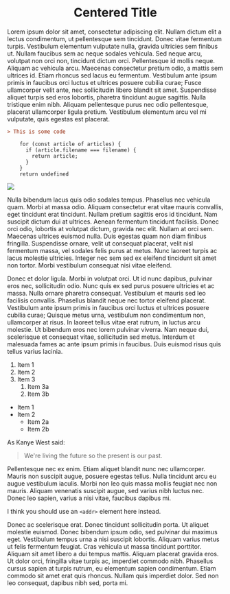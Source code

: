 <meta title="Test post" description="Markdown file test">

# <div style="display:block;text-align:center;">Centered Title</div>

Lorem ipsum dolor sit amet, consectetur adipiscing elit. Nullam dictum elit a lectus condimentum, ut pellentesque sem tincidunt. Donec vitae fermentum turpis. Vestibulum elementum vulputate nulla, gravida ultricies sem finibus ut. Nullam faucibus sem ac neque sodales vehicula. Sed neque arcu, volutpat non orci non, tincidunt dictum orci. Pellentesque id mollis neque. Aliquam ac vehicula arcu. Maecenas consectetur pretium odio, a mattis sem ultrices id. Etiam rhoncus sed lacus eu fermentum. Vestibulum ante ipsum primis in faucibus orci luctus et ultrices posuere cubilia curae; Fusce ullamcorper velit ante, nec sollicitudin libero blandit sit amet. Suspendisse aliquet turpis sed eros lobortis, pharetra tincidunt augue sagittis. Nulla tristique enim nibh. Aliquam pellentesque purus nec odio pellentesque, placerat ullamcorper ligula pretium. Vestibulum elementum arcu vel mi vulputate, quis egestas est placerat.

```ini
> This is some code
```

```
    for (const article of articles) {
      if (article.filename === filename) {
        return article;
      }
    }
    return undefined
```

<img src="https://res.cloudinary.com/matonoha/image/upload/v1615978825/code3_e0za5q.png">

Nulla bibendum lacus quis odio sodales tempus. Phasellus nec vehicula quam. Morbi at massa odio. Aliquam consectetur erat vitae mauris convallis, eget tincidunt erat tincidunt. Nullam pretium sagittis eros id tincidunt. Nam suscipit dictum dui at ultrices. Aenean fermentum tincidunt facilisis. Donec orci odio, lobortis at volutpat dictum, gravida nec elit. Nullam at orci sem. Maecenas ultrices euismod nulla. Duis egestas quam non diam finibus fringilla. Suspendisse ornare, velit ut consequat placerat, velit nisl fermentum massa, vel sodales felis purus at metus. Nunc laoreet turpis ac lacus molestie ultricies. Integer nec sem sed ex eleifend tincidunt sit amet non tortor. Morbi vestibulum consequat nisi vitae eleifend.

Donec et dolor ligula. Morbi in volutpat orci. Ut id nunc dapibus, pulvinar eros nec, sollicitudin odio. Nunc quis ex sed purus posuere ultricies et ac massa. Nulla ornare pharetra consequat. Vestibulum et mauris sed leo facilisis convallis. Phasellus blandit neque nec tortor eleifend placerat. Vestibulum ante ipsum primis in faucibus orci luctus et ultrices posuere cubilia curae; Quisque metus urna, vestibulum non condimentum non, ullamcorper at risus. In laoreet tellus vitae erat rutrum, in luctus arcu molestie. Ut bibendum eros nec lorem pulvinar viverra. Nam neque dui, scelerisque et consequat vitae, sollicitudin sed metus. Interdum et malesuada fames ac ante ipsum primis in faucibus. Duis euismod risus quis tellus varius lacinia.

<script src="https://gist.github.com/westc/afac9258389fdfd2fdaf134ffaa0e923.js#L10"></script>

1. Item 1
1. Item 2
1. Item 3
   1. Item 3a
   1. Item 3b

* Item 1
* Item 2
  * Item 2a
  * Item 2b

As Kanye West said:

> We're living the future so
> the present is our past.

Pellentesque nec ex enim. Etiam aliquet blandit nunc nec ullamcorper. Mauris non suscipit augue, posuere egestas tellus. Nulla tincidunt arcu eu augue vestibulum iaculis. Morbi non leo quis massa mollis feugiat nec non mauris. Aliquam venenatis suscipit augue, sed varius nibh luctus nec. Donec leo sapien, varius a nisi vitae, faucibus dapibus mi.

I think you should use an
`<addr>` element here instead.

Donec ac scelerisque erat. Donec tincidunt sollicitudin porta. Ut aliquet molestie euismod. Donec bibendum ipsum odio, sed pulvinar dui maximus eget. Vestibulum tempus urna a nisi suscipit lobortis. Aliquam varius metus ut felis fermentum feugiat. Cras vehicula ut massa tincidunt porttitor. Aliquam sit amet libero a dui tempus mattis. Aliquam placerat gravida eros. Ut dolor orci, fringilla vitae turpis ac, imperdiet commodo nibh. Phasellus cursus sapien at turpis rutrum, eu elementum sapien condimentum. Etiam commodo sit amet erat quis rhoncus. Nullam quis imperdiet dolor. Sed non leo consequat, dapibus nibh sed, porta mi.